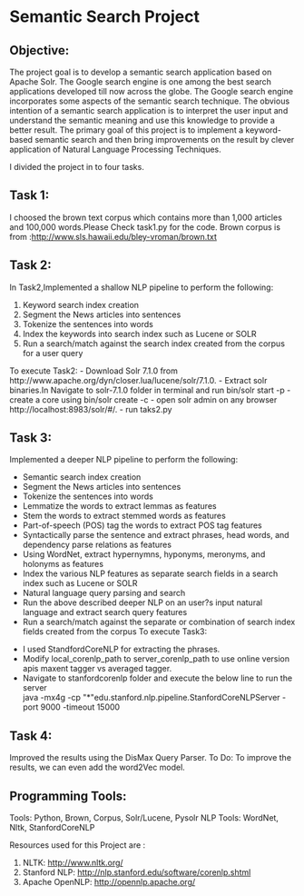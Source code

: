 
# Semantic Search Project
## Objective:
The project goal is to develop a semantic search application based on Apache Solr. The Google search engine is one among the best search applications developed till now across the globe. The Google search engine incorporates some aspects of the semantic search technique. The obvious intention of a semantic search application is to interpret the user input and understand the semantic meaning and use this knowledge to provide a better result. The primary goal of this project is to implement a keyword-based semantic search and then bring improvements on the result by clever application of Natural Language Processing Techniques.

I divided the project in to four tasks.
## Task 1:
I choosed the brown text corpus which contains more than 1,000 articles and 100,000 words.Please Check task1.py for the code.
Brown corpus is from :http://www.sls.hawaii.edu/bley-vroman/brown.txt

## Task 2: 
In Task2,Implemented a shallow NLP pipeline to perform the following:
<ol>
  <li>Keyword search index creation</li>
  <li>Segment the News articles into sentences</li>
  <li>Tokenize the sentences into words</li>
   <li>Index the keywords into search index such as Lucene or SOLR</li>
  <li>Run a search/match against the search index created from the corpus for a user query</li>
</ol>
To execute Task2: 
- Download Solr 7.1.0 from http://www.apache.org/dyn/closer.lua/lucene/solr/7.1.0.
- Extract solr binaries.In Navigate to solr-7.1.0 folder in terminal and run  bin/solr start -p 
- create a core using bin/solr create -c 
- open solr admin on any browser http://localhost:8983/solr/#/.
- run taks2.py

## Task 3: 
 Implemented a deeper NLP pipeline to perform the following:
* Semantic search index creation
* Segment the News articles into sentences
* Tokenize the sentences into words
* Lemmatize the words to extract lemmas as features
* Stem the words to extract stemmed words as features
* Part-of-speech (POS) tag the words to extract POS tag features
* Syntactically parse the sentence and extract phrases, head words, and dependency parse relations as features
* Using WordNet, extract hypernymns, hyponyms, meronyms, and holonyms as features
* Index the various NLP features as separate search fields in a search index such as Lucene or SOLR
* Natural language query parsing and search
* Run the above described deeper NLP on an user?s input natural language and extract search query features
* Run a search/match against the separate or combination of search index fields created from the corpus
To execute Task3:
- I used StandfordCoreNLP for extracting the phrases.
- Modify local_corenlp_path to server_corenlp_path to use online version apis maxent tagger vs averaged tagger.
- Navigate to stanfordcorenlp folder and execute the below line to run the server    
  java -mx4g -cp "*"edu.stanford.nlp.pipeline.StanfordCoreNLPServer -port 9000 -timeout 15000
 

## Task 4:
  Improved the results using the DisMax Query Parser.
  To Do: To improve the results, we can even add the word2Vec model.
  
## Programming Tools: 
  Tools: Python, Brown, Corpus, Solr/Lucene, Pysolr
  NLP Tools: WordNet, Nltk, StanfordCoreNLP

Resources used for this Project are :
1. NLTK: http://www.nltk.org/
2. Stanford NLP: http://nlp.stanford.edu/software/corenlp.shtml
3. Apache OpenNLP: http://opennlp.apache.org/
